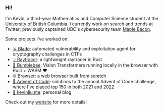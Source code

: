 ### Hi!

I'm Kevin, a third-year Mathematics and Computer Science student at the [University of British Columbia](https://www.ubc.ca/). I currently work on search and trends at Twitter; previously captained UBC's cybersecurity team [Maple Bacon](https://maplebacon.org/).

Some projects I've worked on:
- [⚔️ Blade](https://github.com/KevinL10/blade): automated vulnerability and exploitation agent for cryptography challenges in CTFs
- [💡 Raytracer](https://github.com/KevinL10/raytracer): a lightweight raytracer in Rust
- [🐝 Bumblebee](https://github.com/KevinL10/bumblebee): Vision Transformers running locally in the browser with Rust + WASM ❤️
- [🌐 Browser](https://github.com/KevinL10/browser): a web browser built from scratch
- [🎄 Advent of Code](https://github.com/KevinL10/advent-of-code): solutions to the annual Advent of Code challenge, where I've placed top 150 in both 2021 and 2022
- [📝 kevinliu.me](https://kevinliu.me/posts/): personal blog


<!--[![Top Langs](https://github-readme-stats.vercel.app/api/top-langs/?username=KevinL10&layout=compact)](https://github.com/anuraghazra/github-readme-stats)-->

Check out my [website](https://kevinliu.me/) for more details!
